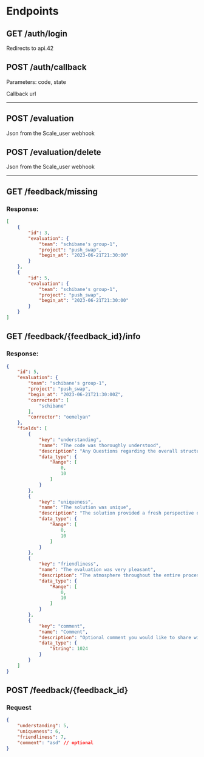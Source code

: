 # Endpoints

## GET /auth/login

Redirects to api.42

## POST /auth/callback

Parameters: code, state

Callback url

---

## POST /evaluation

Json from the Scale_user webhook

## POST /evaluation/delete

Json from the Scale_user webhook

---

## GET /feedback/missing
### Response:
```json
[
    {
        "id": 3,
        "evaluation": {
            "team": "schibane's group-1",
            "project": "push_swap",
            "begin_at": "2023-06-21T21:30:00"
        }
    },
    {
        "id": 5,
        "evaluation": {
            "team": "schibane's group-1",
            "project": "push_swap",
            "begin_at": "2023-06-21T21:30:00"
        }
    }
]
```

## GET /feedback/{feedback_id}/info
### Response:
```json
{
    "id": 5,
    "evaluation": {
        "team": "schibane's group-1",
        "project": "push_swap",
        "begin_at": "2023-06-21T21:30:00Z",
        "correcteds": [
            "schibane"
        ],
        "corrector": "oemelyan"
    },
    "fields": [
        {
            "key": "understanding",
            "name": "The code was thoroughly understood",
            "description": "Any Questions regarding the overall structure, design choices and individual functions could be answered flawlessly.",
            "data_type": {
                "Range": [
                    0,
                    10
                ]
            }
        },
        {
            "key": "uniqueness",
            "name": "The solution was unique",
            "description": "The solution provided a fresh perspective or approach that set it apart from conventional methods or existing alternatives?",
            "data_type": {
                "Range": [
                    0,
                    10
                ]
            }
        },
        {
            "key": "friendliness",
            "name": "The evaluation was very pleasant",
            "description": "The atmosphere throughout the entire process was very friendly. There was no discomfort and no uneasiness.",
            "data_type": {
                "Range": [
                    0,
                    10
                ]
            }
        },
        {
            "key": "comment",
            "name": "Comment",
            "description": "Optional comment you would like to share with bocal",
            "data_type": {
                "String": 1024
            }
        }
    ]
}
```

## POST /feedback/{feedback_id}
### Request
```json
{
    "understanding": 5,
    "uniqueness": 6,
    "friendliness": 7,
    "comment": "asd" // optional
}
```
